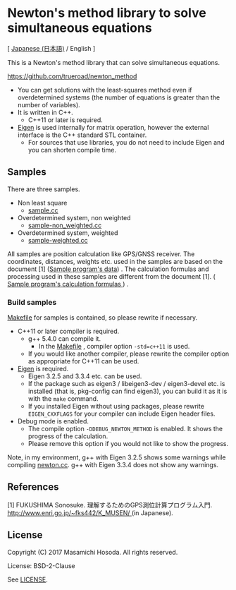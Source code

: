 <!-- -*- coding: utf-8 -*- -->
# Newton's method library to solve simultaneous equations

[ [Japanese (日本語)](./README.ja.md) / English ]

This is a Newton's method library that can solve simultaneous equations.

[
https://github.com/trueroad/newton_method
](https://github.com/trueroad/newton_method)

* You can get solutions with the least-squares method
even if overdetermined systems
(the number of equations is greater than the number of variables).
* It is written in C++.
    + C++11 or later is required.
* [Eigen](https://eigen.tuxfamily.org/)
is used internally for matrix operation,
however the external interface is the C++ standard STL container.
    + For sources that use libraries,
    you do not need to include Eigen and you can shorten compile time.

## Samples

There are three samples.

* Non least square
    + [sample.cc](./sample.cc)
* Overdetermined system, non weighted
    + [sample-non_weighted.cc](./sample-non_weighted.cc)
* Overdetermined system, weighted
    + [sample-weighted.cc](./sample-weighted.cc)

All samples are position calculation like GPS/GNSS receiver.
The coordinates, distances, weights etc. used in the samples
are based on the document [1]
([Sample program's data](./doc/sample-data.md))
.
The calculation formulas and processing used in these samples
are different from the document [1].
([
Sample program's calculation formulas
](https://trueroad.github.io/newton_method/doc/sample-formula.html)
)
.

### Build samples

[Makefile](./Makefile) for samples is contained,
so please rewrite if necessary.

* C++11 or later compiler is required.
    + g++ 5.4.0 can compile it.
        - In the [Makefile](./Makefile) ,
        compiler option `-std=c++11` is used.
    + If you would like another compiler,
    please rewrite the compiler option as appropriate for C++11 can be used.
* [Eigen](https://eigen.tuxfamily.org/) is required.
    + Eigen 3.2.5 and 3.3.4 etc. can be used.
    + If the package such as eigen3 / libeigen3-dev / eigen3-devel etc.
    is installed (that is, pkg-config can find eigen3),
    you can build it as it is with the `make` command.
    + If you installed Eigen without using packages,
    please rewrite `EIGEN_CXXFLAGS`
    for your compiler can include Eigen header files.
* Debug mode is enabled.
    + The compile option `-DDEBUG_NEWTON_METHOD` is enabled.
    It shows the progress of the calculation.
    + Please remove this option if you would not like to show the progress.

Note, in my environment,
g++ with Eigen 3.2.5 shows some warnings
while compiling [newton.cc](./newton.cc).
g++ with Eigen 3.3.4 does not show any warnings.

## References

[1]
FUKUSHIMA Sonosuke.
理解するためのGPS測位計算プログラム入門.
[
http://www.enri.go.jp/~fks442/K_MUSEN/
](http://www.enri.go.jp/~fks442/K_MUSEN/)
(in Japanese).

## License

Copyright (C) 2017 Masamichi Hosoda. All rights reserved.

License: BSD-2-Clause

See [LICENSE](./LICENSE).
